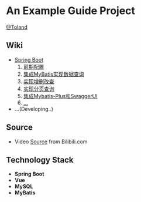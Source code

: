 # An Example Guide Project
  [@Toland](https://github.com/To1and)
## Wiki

+ [Spring Boot](https://github.com/To1and/SpringBoot-Vue/wiki/Spring-Boot)
  1. [前期配置](https://github.com/To1and/SpringBoot-Vue/wiki/Spring-Boot#i-%E5%89%8D%E6%9C%9F%E9%85%8D%E7%BD%AE)
  2. [集成MyBatis实现数据查询](https://github.com/To1and/SpringBoot-Vue/wiki/Spring-Boot#ii-%E9%9B%86%E6%88%90mybatis%E5%AE%9E%E7%8E%B0%E6%95%B0%E6%8D%AE%E6%9F%A5%E8%AF%A2)
  3. [实现增删改查](https://github.com/To1and/SpringBoot-Vue/wiki/Spring-Boot#iii-%E5%AE%9E%E7%8E%B0%E5%A2%9E%E5%88%A0%E6%94%B9%E6%9F%A5)
  4. [实现分页查询](https://github.com/To1and/SpringBoot-Vue/wiki/Spring-Boot#iv-%E5%AE%9E%E7%8E%B0%E5%88%86%E9%A1%B5%E6%9F%A5%E8%AF%A2)
  5. [集成Mybatis-Plus和SwaggerUI](https://github.com/To1and/SpringBoot-Vue/wiki/Spring-Boot#v-%E9%9B%86%E6%88%90mybatis-plus%E5%92%8Cswaggerui)
  6. [...]()
+ ...(Developing..)
## Source
+ Video [Source](https://b23.tv/O8wLw1W) from Bilibili.com

## Technology Stack

+ **Spring Boot**
+ **Vue**
+ **MySQL**
+ **MyBatis**
